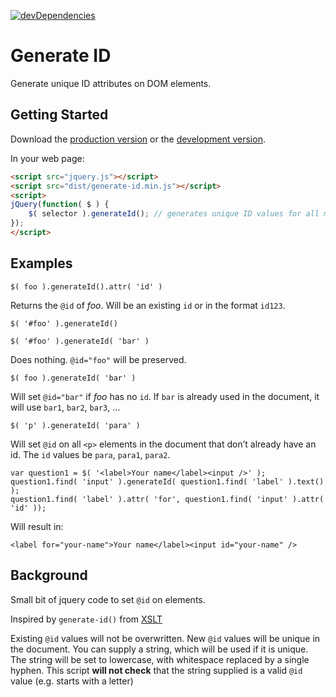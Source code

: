 [![devDependencies](https://david-dm.org/bboyle/Generate-ID/dev-status.png)](https://david-dm.org/bboyle/Generate-ID#info=devDependencies)

# Generate ID

Generate unique ID attributes on DOM elements.

## Getting Started
Download the [production version][min] or the [development version][max].

[min]: https://raw.github.com/bboyle/Generate-ID/master/dist/generate-id.min.js
[max]: https://raw.github.com/bboyle/Generate-ID/master/dist/generate-id.js

In your web page:

```html
<script src="jquery.js"></script>
<script src="dist/generate-id.min.js"></script>
<script>
jQuery(function( $ ) {
	$( selector ).generateId(); // generates unique ID values for all matched elements
});
</script>
```

## Examples

`$( foo ).generateId().attr( 'id' )`

Returns the `@id` of _foo_. Will be an existing `id` or in the format `id123`.

`$( '#foo' ).generateId()`

`$( '#foo' ).generateId( 'bar' )`

Does nothing. `@id="foo"` will be preserved.

`$( foo ).generateId( 'bar' )`

Will set `@id="bar"` if _foo_ has no `id`.
If `bar` is already used in the document, it will use `bar1`, `bar2`, `bar3`, …

`$( 'p' ).generateId( 'para' )`

Will set `@id` on all `<p>` elements in the document that don’t already have an id.
The `id` values be `para`, `para1`, `para2`.

	var question1 = $( '<label>Your name</label><input />' );
	question1.find( 'input' ).generateId( question1.find( 'label' ).text() );
	question1.find( 'label' ).attr( 'for', question1.find( 'input' ).attr( 'id' ));

Will result in:

	<label for="your-name">Your name</label><input id="your-name" />

## Background

Small bit of jquery code to set `@id` on elements.

Inspired by `generate-id()` from [XSLT][xslt-id-func]

Existing `@id` values will not be overwritten.
New `@id` values will be unique in the document.
You can supply a string, which will be used if it is unique.
The string will be set to lowercase, with whitespace replaced by a single hyphen.
This script **will not check** that the string supplied is a valid `@id` value (e.g. starts with a letter)

[xslt-id-func]: http://www.w3.org/TR/xslt20/#generate-id "generate-id() in XSLT"
